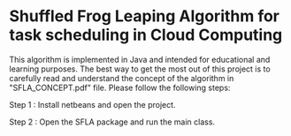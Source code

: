 # Shuffled Frog Leaping Algorithm for task scheduling in Cloud Computing
 
This algorithm is implemented in Java and intended for educational and learning purposes.
The best way to get the most out of this project is to carefully read and understand the concept of the algorithm in "SFLA_CONCEPT.pdf" file.
Please follow the following steps:

Step 1 : Install netbeans and open the project.

Step 2 : Open the SFLA package and run the main class.
